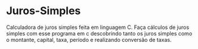 # Juros-Simples
Calculadora de juros simples feita em linguagem C.
Faça cálculos de juros simples com esse programa em c descobrindo tanto os juros simples como o montante, capital, taxa, período e realizando conversão de taxas.
